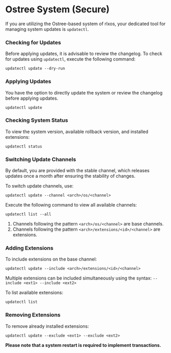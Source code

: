 # Ostree System (Secure)

If you are utilizing the Ostree-based system of rlxos, your dedicated tool for managing system updates is `updatectl`.

### Checking for Updates

Before applying updates, it is advisable to review the changelog. To check for updates using `updatectl`, execute the following command:

`updatectl update --dry-run`

### Applying Updates

You have the option to directly update the system or review the changelog before applying updates.

`updatectl update`


### Checking System Status

To view the system version, available rollback version, and installed extensions:

`updatectl status`


### Switching Update Channels

By default, you are provided with the stable channel, which releases updates once a month after ensuring the stability of changes.

To switch update channels, use:

`updatectl update --channel <arch>/os/<channel>`

Execute the following command to view all available channels:

`updatectl list --all`

1. Channels following the pattern `<arch>/os/<channel>` are base channels.
2. Channels following the pattern `<arch>/extensions/<id>/<channel>` are extensions.

### Adding Extensions

To include extensions on the base channel:

`updatectl update --include <arch>/extensions/<id>/<channel>`

Multiple extensions can be included simultaneously using the syntax: `--include <ext1> --include <ext2>`

To list available extensions:

`updatectl list`

### Removing Extensions

To remove already installed extensions:

`updatectl update --exclude <ext1> --exclude <ext2>`

**Please note that a system restart is required to implement transactions.**
